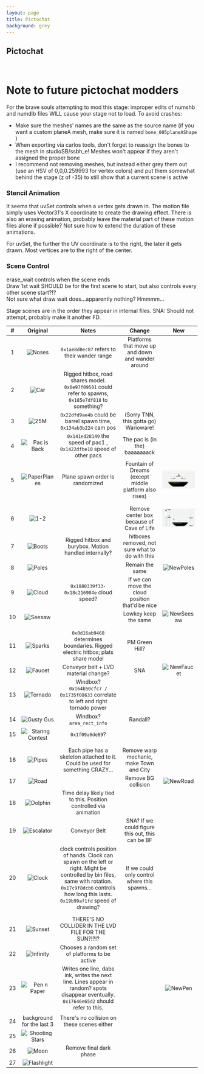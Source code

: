 ```yaml
---
layout: page
title: Pictochat
background: grey
---
```


<div class="col-lg-12 text-center">
	<h2 class="section-heading text-uppercase">Pictochat</h2>
</div>
<img class="img-fluid d-block mx-auto" src="https://ssb.wiki.gallery/images/thumb/0/07/SSBU-PictoChat_2.png/800px-SSBU-PictoChat_2.png" alt="">

# Note to future pictochat modders
For the brave souls attempting to mod this stage: improper edits of numshb and numdlb files WILL cause your stage not to load. To avoid crashes:
- Make sure the meshes' names are the same as the source name (if you want a custom planeA mesh, make sure it is named `bone_005planeAShape` )
- When exporting via carlos tools, don't forget to reassign the bones to the mesh in studioSB/ssbh_e! Meshes won't appear if they aren't assigned the proper bone
- I recommend not removing meshes, but instead either grey them out (use an HSV of 0,0,0.259993 for vertex colors) and put them somewhat behind the stage (z of -35) to still show that a current scene is active

### Stencil Animation
It seems that uvSet controls when a vertex gets drawn in. The motion file simply uses Vector31's X coordinate to create the drawing effect. There is also an erasing animation, probably leave the material part of these motion files alone if possible? Not sure how to extend the duration of these animations.

For uvSet, the further the UV coordinate is to the right, the later it gets drawn. Most vertices are to the right of the center.


### Scene Control
erase_wait controls when the scene ends<br/>
Draw 1st wait SHOULD be for the first scene to start, but also controls every other scene start?!? <br/>
Not sure what draw wait does...apparently nothing? Hmmmm...

Stage scenes are in the order they appear in internal files. SNA: Should not attempt, probably make it another FD.

| # | Original | Notes | Change | New |
| :-: |:---:|:----:|:---:|:---:|
|1 | ![Noses](https://ssb.wiki.gallery/images/thumb/e/e4/Pictochat_2_Jellyfish.jpeg/175px-Pictochat_2_Jellyfish.jpeg)| `0x1ae8d0ec87` refers to their wander range | Platforms that move up and down and wander around | |
|2 | ![Car](https://ssb.wiki.gallery/images/thumb/8/8b/PictoChat_2_Car.jpg/175px-PictoChat_2_Car.jpg)| Rigged hitbox, road shares model. `0x0e97f09501` could refer to spawns, `0x185e7df818` to something? | | |
|3 | ![25M](https://ssb.wiki.gallery/images/thumb/6/6e/Pictochat_2_Donkey_Kong.jpeg/175px-Pictochat_2_Donkey_Kong.jpeg)| `0x22dfd9ae4b` could be barrel spawn time,  `0x134ab3b224` cam pos | (Sorry TNN, this gotta go) Warioware! | |
|4 | ![Pac is Back](https://ssb.wiki.gallery/images/thumb/f/f6/Pictochat_2_PacPix.jpg/175px-Pictochat_2_PacPix.jpg)| `0x141ed28149` the speed of pac1 , `0x1422dfbe10` speed of other pacs  | The pac is (in the) baaaaaaack | |
|5 | ![PaperPlanes](https://ssb.wiki.gallery/images/thumb/1/1f/PictoChat_2_Paper_Airplanes.jpeg/175px-PictoChat_2_Paper_Airplanes.jpeg)| Plane spawn order is randomized| Fountain of Dreams (except middle platform also rises) | <img src="assets/img/pictochat/plane.png" alt="newlift" width="175"/> |
| | | | |
| | | | |
|6 | ![1-2](https://ssb.wiki.gallery/images/thumb/e/ed/PictoChat_2_Girders.jpeg/175px-PictoChat_2_Girders.jpeg)| | Remove center box because of Cave of Life | <img src="assets/img/pictochat/lift.png" alt="newlift" width="175"/> |
|7 | ![Boots](https://ssb.wiki.gallery/images/thumb/0/06/PictoChat_2_Boots.jpeg/175px-PictoChat_2_Boots.jpeg)| Rigged hitbox and burybox. Motion handled internally? | hitboxes removed, not sure what to do with this | |
|8 | ![Poles](https://ssb.wiki.gallery/images/thumb/1/14/PictoChat_2_Poles.jpeg/175px-PictoChat_2_Poles.jpeg)| | Remain the same |![NewPoles](https://ssb.wiki.gallery/images/thumb/1/14/PictoChat_2_Poles.jpeg/175px-PictoChat_2_Poles.jpeg) |
|9 | ![Cloud](https://ssb.wiki.gallery/images/thumb/6/69/PictoChat_2_Clouds.jpeg/175px-PictoChat_2_Clouds.jpeg)| `0x1880339f33-0x18c216984e` cloud speed? | If we can move the cloud position that'd be nice | |
|10 | ![Seesaw](https://ssb.wiki.gallery/images/thumb/2/20/PictoChat_2_Seesaw.jpeg/175px-PictoChat_2_Seesaw.jpeg)| | Lowkey keep the same | ![NewSeesaw](https://ssb.wiki.gallery/images/thumb/2/20/PictoChat_2_Seesaw.jpeg/175px-PictoChat_2_Seesaw.jpeg) |
| | | | |
| | | | |
|11 | ![Sparks](https://ssb.wiki.gallery/images/thumb/f/f0/PictoChat_2_Sparks.jpeg/175px-PictoChat_2_Sparks.jpeg)| `0x0d16ab9468` determines boundaries. Rigged electric hitbox; plats share model | PM Green Hill? | |
|12 | ![Faucet](https://ssb.wiki.gallery/images/thumb/1/15/Pictochat_2_Faucet.jpg/175px-Pictochat_2_Faucet.jpg)| Conveyor belt + LVD material change? | SNA | ![NewFaucet](https://ssb.wiki.gallery/images/thumb/1/15/Pictochat_2_Faucet.jpg/175px-Pictochat_2_Faucet.jpg) |
|13 | ![Tornado](https://ssb.wiki.gallery/images/thumb/1/10/PictoChat_2_Tornado.jpeg/175px-PictoChat_2_Tornado.jpeg)| Windbox? `0x164b50cfc7 / 0x1735f08633` correlate to left and right tornado power | | |
|14 | ![Gusty Gus](https://ssb.wiki.gallery/images/thumb/8/82/PictoChat_2_Gusty_Gus_2.jpeg/175px-PictoChat_2_Gusty_Gus_2.jpeg)| Windbox? `area_rect_info` | Randall? | |
|15 | ![Staring Contest](https://ssb.wiki.gallery/images/thumb/9/92/PictoChat_2_Staring_Contest.jpeg/175px-PictoChat_2_Staring_Contest.jpeg)| `0x1f09a6de89`? | | |
| | | | |
| | | | |
|16 | ![Pipes](https://ssb.wiki.gallery/images/thumb/9/90/Pictochat_2_Pipes.jpg/175px-Pictochat_2_Pipes.jpg)| Each pipe has a skeleton attached to it. Could be used for something CRAZY... | Remove warp mechanic, make Town and City | |
|17 | ![Road](https://ssb.wiki.gallery/images/thumb/e/e8/PictoChat_2_Road.jpg/175px-PictoChat_2_Road.jpg)| | Remove BG collision | ![NewRoad](https://ssb.wiki.gallery/images/thumb/e/e8/PictoChat_2_Road.jpg/175px-PictoChat_2_Road.jpg) |
|18 | ![Dolphin](https://ssb.wiki.gallery/images/thumb/d/d9/Pictochat_2_Dolphins.jpeg/175px-Pictochat_2_Dolphins.jpeg)| Time delay likely tied to this. Position controlled via animation | | |
|19 | ![Escalator](https://ssb.wiki.gallery/images/thumb/3/34/PictoChat_2_Elevator.jpeg/175px-PictoChat_2_Elevator.jpeg)| Conveyor Belt | SNA? If we could figure this out, this can be BF | |
|20 | ![Clock](https://ssb.wiki.gallery/images/thumb/4/4e/PictoChat_2_Clock.jpeg/175px-PictoChat_2_Clock.jpeg)| clock controls position of hands. Clock can spawn on the left or right. Might be controlled by bin files, same with rotation. `0x17c9f8dcb6` controls how long this lasts. `0x19b99af1fd` speed of drawing? | If we could only control where this spawns... | |
| | | | |
| | | | |
|21 | ![Sunset](https://ssb.wiki.gallery/images/thumb/4/41/PictoChat_2_Sunset.jpeg/175px-PictoChat_2_Sunset.jpeg)| THERE'S NO COLLIDER IN THE LVD FILE FOR THE SUN?!?!? | | |
|22 | ![Infinity](https://ssb.wiki.gallery/images/thumb/5/5a/PictoChat_2_Infinity.jpeg/175px-PictoChat_2_Infinity.jpeg)| Chooses a random set of platforms to be active | | |
|23 | ![Pen n Paper](https://ssb.wiki.gallery/images/thumb/6/6a/PictoChat_2_Script.jpeg/175px-PictoChat_2_Script.jpeg)| Writes one line, dabs ink, writes the next line. Lines appear in random? spots disappear eventually. `0x17646e65d2` should refer to this. | |![NewPen](https://ssb.wiki.gallery/images/thumb/6/6a/PictoChat_2_Script.jpeg/175px-PictoChat_2_Script.jpeg) |
| | | | |
|24 | background for the last 3 | There's no collision on these scenes either | | | | | |
|25 | ![Shooting Stars](https://ssb.wiki.gallery/images/thumb/2/27/PictoChat_2_Shooting_Star.jpeg/175px-PictoChat_2_Shooting_Star.jpeg)| | | | |
|26 | ![Moon](https://ssb.wiki.gallery/images/thumb/8/86/PictoChat_2_Moon.jpeg/175px-PictoChat_2_Moon.jpeg)| Remove final dark phase | | |
|27 | ![Flashlight](https://ssb.wiki.gallery/images/thumb/b/b3/PictoChat_2_Policeman.jpeg/175px-PictoChat_2_Policeman.jpeg)| | | | |